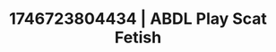 ---
categories:
- Wet lips
- AI-generated
- Erotic curves
- AI sensuality
- Lace and desire
- ASMR
- Morning after
- Cosplay
image: /assets/images/1746723804434.jpg
layout: post
seo:
  description: Featured content with premium ABDL Play, Scat Fetish. HD images available.
  keywords: ABDL Play, Scat Fetish
  og_image: /assets/images/1746723804434.jpg
  schema_type: VisualArtwork
tags:
- ABDL Play
- '#1746723804434'
- Scat Fetish
title: 1746723804434 | ABDL Play Scat Fetish
---